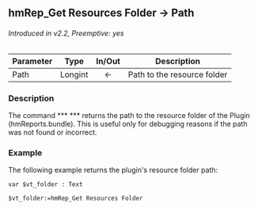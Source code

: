 ## hmRep_Get Resources Folder → Path
###### Introduced in v2.2, Preemptive: yes

|Parameter|Type|In/Out|Description
|---|---|:---:|---
|Path|Longint|←|Path to the resource folder

### Description
The command *** <self> *** returns the path to the resource folder of the Plugin (hmReports.bundle). This is useful only for debugging reasons if the path was not found or incorrect.

### Example
The following example returns the plugin's resource folder path:

```4d
var $vt_folder : Text

$vt_folder:=hmRep_Get Resources Folder
```
